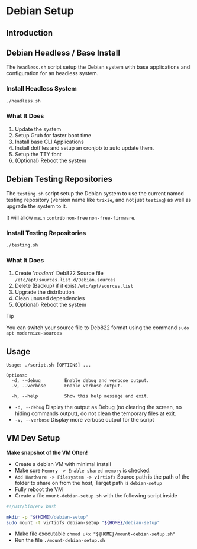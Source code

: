 # Debian Setup


## Introduction


## Debian Headless / Base Install

The `headless.sh` script setup the Debian system with base applications and configuration for an headless system.

### Install Headless System

```bash
./headless.sh
```

### What It Does

1. Update the system
2. Setup Grub for faster boot time
3. Install base CLI Applications
4. Install dotfiles and setup an cronjob to auto update them.
5. Setup the TTY font
6. (Optional) Reboot the system


## Debian Testing Repositories

The `testing.sh` script setup the Debian system to use the current named testing repository (version name like `trixie`, and not just `testing`) as well as upgrade the system to it.

It will allow `main` `contrib` `non-free` `non-free-firmware`.

### Install Testing Repositories

```bash
./testing.sh
```

### What It Does

1. Create '*modern*' Deb822 Source file `/etc/apt/sources.list.d/Debian.sources`
2. Delete (Backup) if it exist `/etc/apt/sources.list`
3. Upgrade the distribution
4. Clean unused dependencies
5. (Optional) Reboot the system

> [!TIP]
> You can switch your source file to Deb822 format using the command `sudo apt modernize-sources`

## Usage

```
Usage: ./script.sh [OPTIONS] ...

Options:
  -d, --debug         Enable debug and verbose output.
  -v, --verbose       Enable verbose output.

  -h, --help          Show this help message and exit.
```

* `-d, --debug` Display the output as Debug (no clearing the screen, no hiding commands output), do not clean the temporary files at exit.
* `-v, --verbose` Display more verbose output for the script

## VM Dev Setup

**Make snapshot of the VM Often!**

* Create a debian VM with minimal install
* Make sure `Memory -> Enable shared memory` is checked.
* `Add Hardware -> Filesystem -> virtiofs` Source path is the path of the folder to share on from the host, Target path is `debian-setup`
* Fully reboot the VM
* Create a file `mount-debian-setup.sh` with the following script inside

```bash
#!/usr/bin/env bash

mkdir -p "${HOME}/debian-setup"
sudo mount -t virtiofs debian-setup "${HOME}/debian-setup"
```

* Make file executable `chmod u+x "${HOME}/mount-debian-setup.sh"`
* Run the file `./mount-debian-setup.sh`
